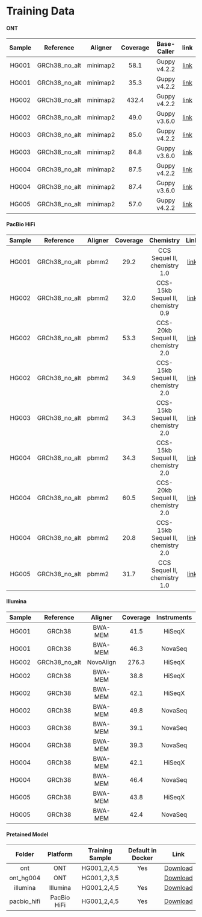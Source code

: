 
# Training Data

#### ONT

| Sample |   Reference   | Aligner  | Coverage | Base-Caller  |                             link                             |
| :----: | :-----------: | :------: | :------: | :----------: | :----------------------------------------------------------: |
| HG001  | GRCh38_no_alt | minimap2 |   58.1   | Guppy v4.2.2 | [link](https://s3-us-west-2.amazonaws.com/human-pangenomics/index.html?prefix=NHGRI_UCSC_panel/HG001/nanopore/Guppy_4.2.2/HG001_Circulomics_Guppy_4.2.2.fastq.gz) |
| HG001  | GRCh38_no_alt | minimap2 |   35.3   | Guppy v4.2.2 | [link](https://s3-us-west-2.amazonaws.com/human-pangenomics/index.html?prefix=NHGRI_UCSC_panel/HG001/nanopore/Guppy_4.2.2/HG001_NBT2018_Guppy_4.2.2.fastq.gz) |
| HG002  | GRCh38_no_alt | minimap2 |  432.4   | Guppy v4.2.2 | [link](https://s3-us-west-2.amazonaws.com/human-pangenomics/index.html?prefix=NHGRI_UCSC_panel/HG002/nanopore/Guppy_4.2.2/) |
| HG002  | GRCh38_no_alt | minimap2 |   49.0   | Guppy v3.6.0 | [link](https://precision.fda.gov/files/file-Fpk3KGj0fQX2VjXjF8YXqz93-1) |
| HG003  | GRCh38_no_alt | minimap2 |   85.0   | Guppy v4.2.2 | [link](https://s3-us-west-2.amazonaws.com/human-pangenomics/index.html?prefix=NHGRI_UCSC_panel/HG003/nanopore/Guppy_4.2.2) |
| HG003  | GRCh38_no_alt | minimap2 |   84.8   | Guppy v3.6.0 | [link](https://precision.fda.gov/files/file-Fpk3VVQ0fQX12Pvb925XP843-1) |
| HG004  | GRCh38_no_alt | minimap2 |   87.5   | Guppy v4.2.2 | [link](https://s3-us-west-2.amazonaws.com/human-pangenomics/index.html?prefix=NHGRI_UCSC_panel/HG004/nanopore/Guppy_4.2.2/) |
| HG004  | GRCh38_no_alt | minimap2 |   87.4   | Guppy v3.6.0 | [link](https://precision.fda.gov/files/file-Fpk3VZQ0fQXKP8xk381VGYvg-1) |
| HG005  | GRCh38_no_alt | minimap2 |   57.0   | Guppy v4.2.2 | [link](https://s3-us-west-2.amazonaws.com/human-pangenomics/index.html?prefix=NHGRI_UCSC_panel/HG005/nanopore/Guppy_4.2.2/) |

#### PacBio HiFi

| Sample |   Reference   | Aligner | Coverage |             Chemistry             |                             Link                             |
| :----: | :-----------: | :-----: | :------: | :-------------------------------: | :----------------------------------------------------------: |
| HG001  | GRCh38_no_alt |  pbmm2  |   29.2   |   CCS Sequel II, chemistry 1.0    | [link](https://ftp-trace.ncbi.nlm.nih.gov/ReferenceSamples/giab/data/NA12878/PacBio_SequelII_CCS_11kb/HG001_GRCh38/HG001_GRCh38.haplotag.RTG.trio.bam) |
| HG002  | GRCh38_no_alt |  pbmm2  |   32.0   | CCS-15kb Sequel II, chemistry 0.9 | [link](https://ftp-trace.ncbi.nlm.nih.gov/ReferenceSamples/giab/data/AshkenazimTrio/HG002_NA24385_son/PacBio_SequelII_CCS_11kb/HG002_GRCh38/HG002_GRCh38.haplotag.10x.bam) |
| HG002  | GRCh38_no_alt |  pbmm2  |   53.3   | CCS-20kb Sequel II, chemistry 2.0 | [link](https://ftp-trace.ncbi.nlm.nih.gov/ReferenceSamples/giab/data/AshkenazimTrio/HG002_NA24385_son/PacBio_CCS_15kb_20kb_chemistry2/GRCh38/HG002.SequelII.merged_15kb_20kb.pbmm2.GRCh38.haplotag.10x.bam) |
| HG002  | GRCh38_no_alt |  pbmm2  |   34.9   | CCS-15kb Sequel II, chemistry 2.0 | [link](https://precision.fda.gov/files/file-Fpx3BKj0pzk1xGyb9FjZYZ0x-1) |
| HG003  | GRCh38_no_alt |  pbmm2  |   34.3   | CCS-15kb Sequel II, chemistry 2.0 | [link](https://precision.fda.gov/files/file-FpvKx6j0Fx382vPq0p54Vk23-1) |
| HG004  | GRCh38_no_alt |  pbmm2  |   34.3   | CCS-15kb Sequel II, chemistry 2.0 | [link](https://console.cloud.google.com/storage/browser/_details/brain-genomics-public/research/sequencing/grch38/bam/pacbio_hifi/HG004.pacbio-hifi.21x.haplotag.grch38.bam) |
| HG004  | GRCh38_no_alt |  pbmm2  |   60.5   | CCS-20kb Sequel II, chemistry 2.0 | [link](https://ftp-trace.ncbi.nlm.nih.gov/ReferenceSamples/giab/data/AshkenazimTrio/HG004_NA24143_mother/PacBio_CCS_15kb_20kb_chemistry2/GRCh38/HG004.GRCh38.consensusalignments.bam) |
| HG004  | GRCh38_no_alt |  pbmm2  |   20.8   | CCS-15kb Sequel II, chemistry 2.0 | [link](https://console.cloud.google.com/storage/browser/_details/brain-genomics-public/research/sequencing/grch38/bam/pacbio_hifi/HG004.pacbio-hifi.21x.haplotag.grch38.bam) |
| HG005  | GRCh38_no_alt |  pbmm2  |   31.7   |   CCS Sequel II, chemistry 1.0    | [link](https://ftp-trace.ncbi.nlm.nih.gov/ReferenceSamples/giab/data/ChineseTrio/HG005_NA24631_son/PacBio_SequelII_CCS_11kb/HG005_GRCh38/HG005_GRCh38.haplotag.10x.bam) |

#### Illumina

| Sample |   Reference   |  Aligner  | Coverage | Instruments | Link                                                         |
| :----: | :-----------: | :-------: | :------: | :---------: | ------------------------------------------------------------ |
| HG001  |    GRCh38     |  BWA-MEM  |   41.5   |   HiSeqX    | [link](https://storage.googleapis.com/brain-genomics-public/research/sequencing/grch38/bam/hiseqx/wgs_pcr_free/40x/HG001.hiseqx.pcr-free.40x.dedup.grch38.bam) |
| HG001  |    GRCh38     |  BWA-MEM  |   46.3   |   NovaSeq   | [link](https://storage.googleapis.com/brain-genomics-public/research/sequencing/grch38/bam/novaseq/wgs_pcr_free/50x/HG001.novaseq.pcr-free.50x.dedup.grch38.bam) |
| HG002  | GRCh38_no_alt | NovoAlign |  276.3   |   HiSeqX    | [link](https://ftp://ftp-trace.ncbi.nlm.nih.gov/ReferenceSamples/giab/data/AshkenazimTrio/HG002_NA24385_son/NIST_HiSeq_HG002_Homogeneity-10953946/NHGRI_Illumina300X_AJtrio_novoalign_bams/HG002.GRCh38.300x.bam) |
| HG002  |    GRCh38     |  BWA-MEM  |   38.8   |   HiSeqX    | [link](https://precision.fda.gov/files/file-FpZBpZQ0xbJbqX5fGjgz9B1G-1) |
| HG002  |    GRCh38     |  BWA-MEM  |   42.1   |   HiSeqX    | [link](https://storage.googleapis.com/brain-genomics-public/research/sequencing/grch38/bam/hiseqx/wgs_pcr_free/40x/HG002.hiseqx.pcr-free.40x.dedup.grch38.bam) |
| HG002  |    GRCh38     |  BWA-MEM  |   49.8   |   NovaSeq   | [link](https://storage.googleapis.com/brain-genomics-public/research/sequencing/grch38/bam/novaseq/wgs_pcr_free/50x/HG002.novaseq.pcr-free.50x.dedup.grch38.bam) |
| HG003  |    GRCh38     |  BWA-MEM  |   39.1   |   NovaSeq   | [link](https://precision.fda.gov/files/file-FpZG9Jj0xbJQ40QFGjPf019X-1) |
| HG004  |    GRCh38     |  BWA-MEM  |   39.3   |   NovaSeq   | [link](https://precision.fda.gov/files/file-FpZG9Jj0xbJQ40QFGjPf019X-1) |
| HG004  |    GRCh38     |  BWA-MEM  |   42.1   |   HiSeqX    | [link](https://storage.googleapis.com/brain-genomics-public/research/sequencing/grch38/bam/hiseqx/wgs_pcr_free/40x/HG004.hiseqx.pcr-free.40x.dedup.grch38.bam) |
| HG004  |    GRCh38     |  BWA-MEM  |   46.4   |   NovaSeq   | [link](https://storage.googleapis.com/brain-genomics-public/research/sequencing/grch38/bam/novaseq/wgs_pcr_free/50x/HG004.novaseq.pcr-free.50x.dedup.grch38.bam) |
| HG005  |    GRCh38     |  BWA-MEM  |   43.8   |   HiSeqX    | [link](https://storage.googleapis.com/brain-genomics-public/research/sequencing/grch38/bam/novaseq/wgs_pcr_free/50x/HG005.novaseq.pcr-free.50x.dedup.grch38.bam) |
| HG005  |    GRCh38     |  BWA-MEM  |   42.4   |   NovaSeq   | [link](https://ftp-trace.ncbi.nlm.nih.gov/ReferenceSamples/giab/data/ChineseTrio/HG005_NA24631_son/PacBio_SequelII_CCS_11kb/HG005_GRCh38/HG005_GRCh38.haplotag.10x.bam) |

#### Pretained Model

|   Folder    |  Platform   | Training Sample | Default in Docker |     Link     |
| :---------: | :---------: | :-------------: | :---------------: | :----------: |
|     ont     |     ONT     |   HG001,2,4,5   |        Yes        | [Download]() |
|  ont_hg004  |     ONT     |   HG001,2,3,5   |                   | [Download]() |
|  illumina   |  Illumina   |   HG001,2,4,5   |        Yes        | [Download]() |
| pacbio_hifi | PacBio HiFi |   HG001,2,4,5   |        Yes        | [Download]() |

